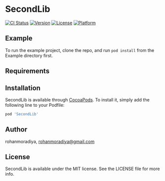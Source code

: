 # SecondLib

[![CI Status](http://img.shields.io/travis/rohanmoradiya/SecondLib.svg?style=flat)](https://travis-ci.org/rohanmoradiya/SecondLib)
[![Version](https://img.shields.io/cocoapods/v/SecondLib.svg?style=flat)](http://cocoapods.org/pods/SecondLib)
[![License](https://img.shields.io/cocoapods/l/SecondLib.svg?style=flat)](http://cocoapods.org/pods/SecondLib)
[![Platform](https://img.shields.io/cocoapods/p/SecondLib.svg?style=flat)](http://cocoapods.org/pods/SecondLib)

## Example

To run the example project, clone the repo, and run `pod install` from the Example directory first.

## Requirements

## Installation

SecondLib is available through [CocoaPods](http://cocoapods.org). To install
it, simply add the following line to your Podfile:

```ruby
pod 'SecondLib'
```

## Author

rohanmoradiya, rohanmoradiya@gmail.com

## License

SecondLib is available under the MIT license. See the LICENSE file for more info.
